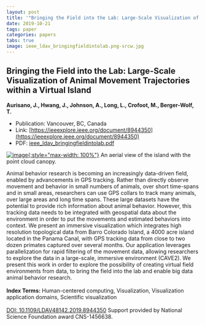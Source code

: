 ```yaml
---
layout: post
title: '"Bringing the Field into the Lab: Large-Scale Visualization of Animal Movement Trajectories within a Virtual Island"'
date: 2019-10-21
tags: paper
categories: papers
tabs: true
image: ieee_ldav_bringingfieldintolab.png-srcw.jpg
---
```


## Bringing the Field into the Lab: Large-Scale Visualization of Animal Movement Trajectories within a Virtual Island
**Aurisano, J., Hwang, J., Johnson, A., Long, L., Crofoot, M., Berger-Wolf, T.**
- Publication: Vancouver, BC, Canada
- Link: [https://ieeexplore.ieee.org/document/8944350](https://ieeexplore.ieee.org/document/8944350)
- PDF: [ieee_ldav_bringingfieldintolab.pdf](/documents/ieee_ldav_bringingfieldintolab.pdf)


[![image](https://www.evl.uic.edu/output/originals/ieee_ldav_bringingfieldintolab.png-srcw.jpg){:style="max-width: 100%"}](https://www.evl.uic.edu/output/originals/ieee_ldav_bringingfieldintolab.png-srcw.jpg)
An aerial view of the island with the point cloud canopy.

Animal behavior research is becoming an increasingly data-driven field, enabled by advancements in GPS tracking. Rather than directly observe movement and behavior in small numbers of animals, over short time-spans and in small areas, researchers can use GPS collars to track many animals, over large areas and long time spans. These large datasets have the potential to provide rich information about animal behavior. However, this tracking data needs to be integrated with geospatial data about the environment in order to put the movements and estimated behaviors into context. We present an immersive visualization which integrates high resolution topological data from Barro Colorado Island, a 4000 acre island located in the Panama Canal, with GPS tracking data from close to two dozen primates captured over several months. Our application leverages parallelization for rapid filtering of the movement data, allowing researchers to explore the data in a large-scale, immersive environment (CAVE2). We present this work in order to explore the possibility of creating virtual field environments from data, to bring the field into the lab and enable big data animal behavior research.<br><br>
<strong>Index Terms:</strong> Human-centered computing, Visualization, Visualization application domains, Scientific visualization<br><br>
<a href="https://doi.org/10.1109/LDAV48142.2019.8944350">DOI: 10.1109/LDAV48142.2019.8944350</a>
Support provided by National Science Foundation award CNS-1456638.